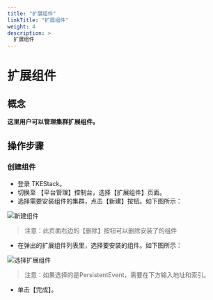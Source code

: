 ```yaml
---
title: "扩展组件"
linkTitle: "扩展组件"
weight: 4
description: >
  扩展组件
---
```

# 扩展组件

## 概念

**这里用户可以管理集群扩展组件。**

## 操作步骤

### 创建组件

* 登录 TKEStack。
* 切换至 【平台管理】控制台，选择【扩展组件】页面。
* 选择需要安装组件的集群，点击【新建】按钮。如下图所示： 

![&#x65B0;&#x5EFA;&#x7EC4;&#x4EF6;](../../../../../images/新建扩展组件.png)

> 注意：此页面右边的【删除】按钮可以删除安装了的组件

* 在弹出的扩展组件列表里，选择要安装的组件。如下图所示： 

![&#x9009;&#x62E9;&#x6269;&#x5C55;&#x7EC4;&#x4EF6;](../../../../../images/选择扩展组件.png)

> 注意：如果选择的是PersistentEvent，需要在下方输入地址和索引。

* 单击【完成】。

